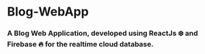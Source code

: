 # Blog-WebApp

### A Blog Web Application, developed using ReactJs ❄️ and Firebase 🔥 for the realtime cloud database.
